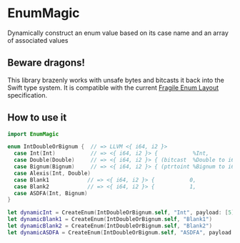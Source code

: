 # EnumMagic

Dynamically construct an enum value based on its case name and an array of associated values

## Beware dragons!
This library brazenly works with unsafe bytes and bitcasts it back into the Swift type system. It is compatible with the current [Fragile Enum Layout](https://github.com/apple/swift/blob/2950c38a5d4f1f028d3786a278ae61eaf501f0d0/docs/ABI/TypeLayout.rst) specification.

## How to use it

```swift
import EnumMagic

enum IntDoubleOrBignum {  // => LLVM <{ i64, i2 }>
  case Int(Int)           // => <{ i64, i2 }> {           %Int,            0 }
  case Double(Double)     // => <{ i64, i2 }> { (bitcast  %Double to i64), 1 }
  case Bignum(Bignum)     // => <{ i64, i2 }> { (ptrtoint %Bignum to i64), 2 }
  case Alexis(Int, Double)
  case Blank1            // => <{ i64, i2 }> {           0,               3 }
  case Blank2            // => <{ i64, i2 }> {           1,               3 }
  case ASDFA(Int, Bignum)
}

let dynamicInt = CreateEnum(IntDoubleOrBignum.self, "Int", payload: [5])
let dynamicBlank1 = CreateEnum(IntDoubleOrBignum.self, "Blank1")
let dynamicBlank2 = CreateEnum(IntDoubleOrBignum.self, "Blank2")
let dynamicASDFA = CreateEnum(IntDoubleOrBignum.self, "ASDFA", payload: [6, Bignum(num: 5)])
```
